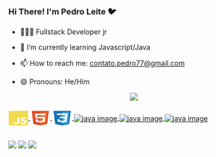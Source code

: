 ### Hi There! I'm Pedro Leite 🐦

- 👨🏻‍💻 Fullstack Developer jr

- 🌱 I’m currently learning Javascript/Java

- 📫 How to reach me: contato.pedro77@gmail.com

- 😄 Pronouns: He/Him

<div align="center">
  <a href="https://github.com/PedroLeite14">
  <img height="180em" src="https://github-readme-stats.vercel.app/api?username=pedroleite14&show_icons=true&theme=nord&include_all_commits=true&count_private=true"/>
</div>
<div style="display: inline_block"><br>
  <img align="center" alt="Javascript image" height="30" width="40" src="https://raw.githubusercontent.com/devicons/devicon/master/icons/javascript/javascript-plain.svg">
  <img align="center" alt="HTML image" height="30" width="40" src="https://raw.githubusercontent.com/devicons/devicon/master/icons/html5/html5-original.svg">
  <img align="center" alt="CSS image" height="30" width="40" src="https://raw.githubusercontent.com/devicons/devicon/master/icons/css3/css3-original.svg"> 
  <img align="center" alt="java image" height="30" width="40" src="https://cdn.jsdelivr.net/gh/devicons/devicon/icons/java/java-original.svg" />
  <img align="center" alt="java image" height="30" width="40" src="https://cdn.jsdelivr.net/gh/devicons/devicon/icons/react/react-original.svg" />
  <img align="center" alt="java image" height="30" width="40" src="https://cdn.jsdelivr.net/gh/devicons/devicon/icons/nodejs/nodejs-original.svg" />

  
  
 ##
 
<div>
  <a href="https://instagram.com/pedroleiteh" target="_blank"><img src="https://img.shields.io/badge/-Instagram-%23E4405F?style=for-the-badge&logo=instagram&logoColor=white" target="_blank"></a>
  <a href = "mailto:contato.pedro77@gmail.com"><img src="https://img.shields.io/badge/-Gmail-%23333?style=for-the-badge&logo=gmail&logoColor=white" target="_blank"></a>
  <a href="https://www.linkedin.com/in/pedroleite1456" target="_blank"><img src="https://img.shields.io/badge/-LinkedIn-%230077B5?style=for-the-badge&logo=linkedin&logoColor=white" target="_blank"></a> 
 
</div>
